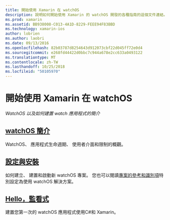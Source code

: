```yaml
---
title: 開始使用 Xamarin 在 watchOS
description: 說明如何開始使用 Xamarin 的 watchOS 開發的各種指南的這個文件連結。 連結的內容提供 watchOS 簡介，說明如何安裝 watchOS 支援 Xamarin 的套件，並示範如何建置的初始應用程式。
ms.prod: xamarin
ms.assetid: BB938008-C013-4A1D-8229-FEEE94F83BBD
ms.technology: xamarin-ios
author: lobrien
ms.author: laobri
ms.date: 09/13/2016
ms.openlocfilehash: 82b03787d8254643d912073cbf22d045ff72e0d4
ms.sourcegitcommit: e268fd44422d0bbc7c944a678e2cc633a0493122
ms.translationtype: MT
ms.contentlocale: zh-TW
ms.lasthandoff: 10/25/2018
ms.locfileid: "50105970"
---
```

# <a name="getting-started-with-watchos-in-xamarin"></a>開始使用 Xamarin 在 watchOS

_WatchOS 以及如何建置 watch 應用程式的簡介_

## <a name="introduction-to-watchosioswatchosget-startedintro-to-watchosmd"></a>[watchOS 簡介](~/ios/watchos/get-started/intro-to-watchos.md)

WatchOS、 應用程式生命週期、 使用者介面和限制的概觀。

## <a name="setup--installationioswatchosget-startedinstallationmd"></a>[設定與安裝](~/ios/watchos/get-started/installation.md)

如何建立、 建置和啟動新 watchOS 專案。
您也可以閱讀[專案的參考和識別項](~/ios/watchos/get-started/project-references.md)特別設定為使用 watchOS 解決方案。

## <a name="hello-watchioswatchosget-startedhello-watchmd"></a>[Hello，監看式](~/ios/watchos/get-started/hello-watch.md)

建置您第一次的 watchOS 應用程式使用C#和 Xamarin。

